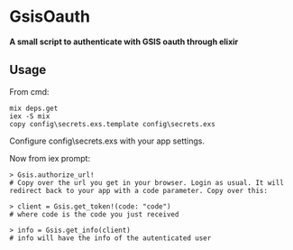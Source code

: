 # GsisOauth

**A small script to authenticate with GSIS oauth through elixir**

## Usage

From cmd: 

```
mix deps.get
iex -S mix
copy config\secrets.exs.template config\secrets.exs
```

Configure config\secrets.exs with your app settings.

Now from iex prompt:

```
> Gsis.authorize_url!
# Copy over the url you get in your browser. Login as usual. It will redirect back to your app with a code parameter. Copy over this:

> client = Gsis.get_token!(code: "code")
# where code is the code you just received 

> info = Gsis.get_info(client)
# info will have the info of the autenticated user

```



